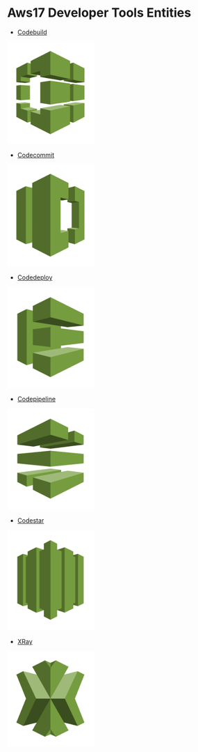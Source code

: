 # Aws17 Developer Tools Entities


- [Codebuild](./codebuild.md)  
<img src="./codebuild.png" width="200"/>

- [Codecommit](./codecommit.md)  
<img src="./codecommit.png" width="200"/>

- [Codedeploy](./codedeploy.md)  
<img src="./codedeploy.png" width="200"/>

- [Codepipeline](./codepipeline.md)  
<img src="./codepipeline.png" width="200"/>

- [Codestar](./codestar.md)  
<img src="./codestar.png" width="200"/>

- [XRay](./x-ray.md)  
<img src="./x-ray.png" width="200"/>
